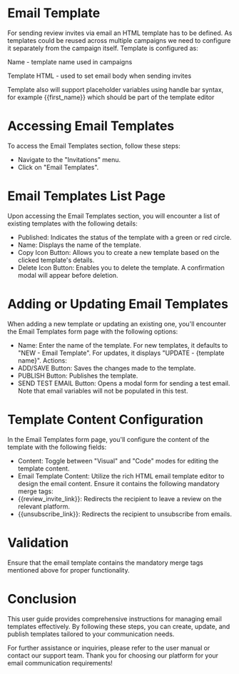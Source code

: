 # Email Template

For sending review invites via email an HTML template has to be defined. As templates could be reused across multiple campaigns we need to configure it separately from the campaign itself. Template is configured as:

Name - template name used in campaigns

Template HTML - used to set email body when sending invites

Template also will support placeholder variables using handle bar syntax, for example {{first_name}} which should be part of the template editor

# Accessing Email Templates

To access the Email Templates section, follow these steps:

* Navigate to the "Invitations" menu.
* Click on "Email Templates".

# Email Templates List Page

Upon accessing the Email Templates section, you will encounter a list of existing templates with the following details:

* Published: Indicates the status of the template with a green or red circle.
* Name: Displays the name of the template.
* Copy Icon Button: Allows you to create a new template based on the clicked template's details.
* Delete Icon Button: Enables you to delete the template. A confirmation modal will appear before deletion.

# Adding or Updating Email Templates

When adding a new template or updating an existing one, you'll encounter the Email Templates form page with the following options:

* Name: Enter the name of the template. For new templates, it defaults to "NEW - Email Template". For updates, it displays "UPDATE - {template name}".
Actions:
* ADD/SAVE Button: Saves the changes made to the template.
* PUBLISH Button: Publishes the template.
* SEND TEST EMAIL Button: Opens a modal form for sending a test email. Note that email variables will not be populated in this test.

# Template Content Configuration

In the Email Templates form page, you'll configure the content of the template with the following fields:

* Content: Toggle between "Visual" and "Code" modes for editing the template content.
* Email Template Content: Utilize the rich HTML email template editor to design the email content. Ensure it contains the following mandatory merge tags:
* {{review_invite_link}}: Redirects the recipient to leave a review on the relevant platform.
* {{unsubscribe_link}}: Redirects the recipient to unsubscribe from emails.

# Validation

Ensure that the email template contains the mandatory merge tags mentioned above for proper functionality.

# Conclusion

This user guide provides comprehensive instructions for managing email templates effectively. By following these steps, you can create, update, and publish templates tailored to your communication needs.

For further assistance or inquiries, please refer to the user manual or contact our support team. Thank you for choosing our platform for your email communication requirements!